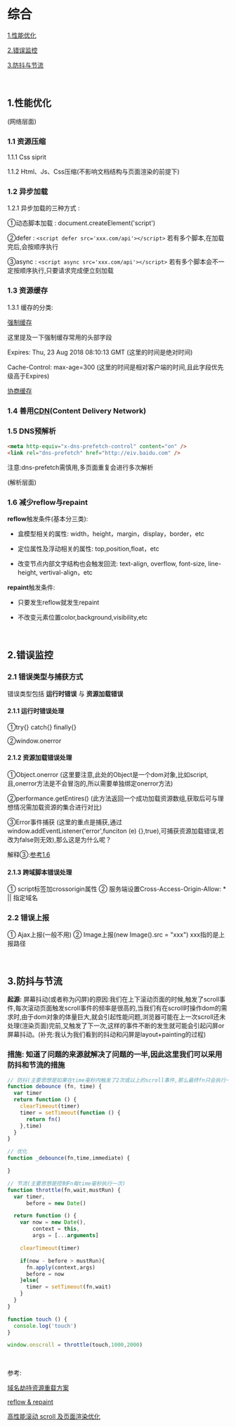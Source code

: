# 综合

[1.性能优化](#1性能优化)

[2.错误监控](#2错误监控)

[3.防抖与节流](#3防抖与节流)

&nbsp;

## 1.性能优化

(网络层面)

### 1.1 资源压缩

1.1.1 Css siprit

1.1.2 Html、Js、Css压缩(不影响文档结构与页面渲染的前提下)

### 1.2 异步加载

1.2.1 异步加载的三种方式 : ️

①动态脚本加载 : document.createElement('script')

②defer : ```<script defer src='xxx.com/api'></script>```
若有多个脚本,在加载完后,会按顺序执行

③async : ```<script async src='xxx.com/api'></script>```
若有多个脚本会不一定按顺序执行,只要请求完成便立刻加载

### 1.3 资源缓存

1.3.1 缓存的分类:

[强制缓存](../Http/cache.md#强制缓存)

这里提及一下强制缓存常用的头部字段

Expires: Thu, 23 Aug 2018 08:10:13 GMT (这里的时间是绝对时间)

Cache-Control: max-age=300 (这里的时间是相对客户端的时间,且此字段优先级高于Expires)

[协商缓存](../Http/cache.md#协商缓存)

### 1.4 善用[CDN](https://www.zhihu.com/question/36514327?rf=37353035)(Content Delivery Network)

### 1.5 DNS预解析

```html
<meta http-equiv="x-dns-prefetch-control" content="on" />
<link rel="dns-prefetch" href="http://eiv.baidu.com" />
```

注意:dns-prefetch需慎用,多页面重复会进行多次解析

(解析层面)

### 1.6 减少reflow与repaint

**reflow**触发条件(基本分三类):

* 盒模型相关的属性: width，height，margin，display，border，etc

* 定位属性及浮动相关的属性: top,position,float，etc

* 改变节点内部文字结构也会触发回流: text-align, overflow, font-size, line-height, vertival-align，etc

**repaint**触发条件:

* 只要发生reflow就发生repaint

* 不改变元素位置color,background,visibility,etc

&nbsp;

## 2.错误监控

### 2.1 错误类型与捕获方式

错误类型包括 **运行时错误** 与 **资源加载错误**

#### 2.1.1 运行时错误处理

①try{} catch{} finally{}

②window.onerror

#### 2.1.2 资源加载错误处理

①Object.onerror (这里要注意,此处的Object是一个dom对象,比如script,且,onerror方法是不会冒泡的,所以需要单独绑定onerror方法)

②performance.getEntires() (此方法返回一个成功加载资源数组,获取后可与理想情况需加载资源的集合进行对比)

③Error事件捕获 (这里的重点是捕获,通过window.addEventListener('error',funciton (e) {},true),可捕获资源加载错误,若改为false则无效),那么这是为什么呢？

解释③:[参考1.6](https://techblog.toutiao.com/2017/05/09/cdn/)

#### 2.1.3 跨域脚本错误处理

① script标签加crossorigin属性
② 服务端设置Cross-Access-Origin-Allow: * || 指定域名

### 2.2 错误上报

① Ajax上报(一般不用)
② Image上报(new Image().src = "xxx") xxx指的是上报路径

&nbsp;

## 3.防抖与节流

**起源:** 屏幕抖动(或者称为闪屏)的原因:我们在上下滚动页面的时候,触发了scroll事件,每次滚动页面触发scroll事件的频率是很高的,当我们有在scroll时操作dom的需求时,由于dom对象的体量巨大,就会引起性能问题,浏览器可能在上一次scroll还未处理(渲染页面)完前,又触发了下一次,这样的事件不断的发生就可能会引起闪屏or屏幕抖动。(补充:我认为我们看到的抖动和闪屏是layout+painting的过程)

### **措施:** 知道了问题的来源就解决了问题的一半,因此这里我们可以采用防抖和节流的措施

```javascript
// 防抖(主要思想是如果在time毫秒内触发了2次或以上的scroll事件,那么最终fn只会执行一次)
function debounce (fn, time) {
  var timer
  return function () {
    clearTimeout(timer)
    timer = setTimeout(function () {
      return fn()
    },time)
  }
}

// 优化
function _debounce(fn,time,immediate) {

}
```

```javascript
// 节流(主要思想是控制Fn每time毫秒执行一次)
function throttle(fn,wait,mustRun) {
  var timer,
      before = new Date()

  return function () {
    var now = new Date(),
        context = this,
        args = [...arguments]

    clearTimeout(timer)

    if(now - before > mustRun){
      fn.apply(context,args)
      before = now
    }else{
      timer = setTimeout(fn,wait)
    }
  }
}

function touch () {
  console.log('touch')
}

window.onscroll = throttle(touch,1000,2000)
```

&nbsp;

参考:

[域名劫持资源重载方案](https://techblog.toutiao.com/2017/05/09/cdn/)

[reflow & repaint](https://juejin.im/post/5a9372895188257a6b06132e)

[高性能滚动 scroll 及页面渲染优化](https://www.cnblogs.com/coco1s/p/5499469.html)